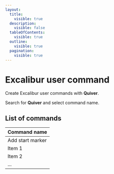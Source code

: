 ```yaml
---
layout:
  title:
    visible: true
  description:
    visible: false
  tableOfContents:
    visible: true
  outline:
    visible: true
  pagination:
    visible: true
---
```


# Excalibur user command

Create Excalibur user commands with **Quiver**.

Search for **Quiver** and select command name.

## List of commands

| Command name     |
| ---------------- |
| Add start marker |
| Item 1           |
| Item 2           |
| ...              |

